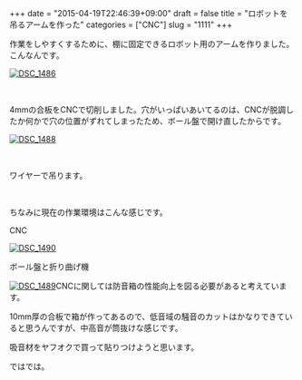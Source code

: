 +++
date = "2015-04-19T22:46:39+09:00"
draft = false
title = "ロボットを吊るアームを作った"
categories = ["CNC"]
slug = "1111"
+++

作業をしやすくするために、棚に固定できるロボット用のアームを作りました。こんなんです。



<a href="/images/2015/04/DSC_1486.jpg"><img class="alignnone size-full wp-image-1114" src="/images/2015/04/DSC_1486.jpg" alt="DSC_1486"   /></a>



&nbsp;



4mmの合板をCNCで切削しました。穴がいっぱいあいてるのは、CNCが脱調したか何かで穴の位置がずれてしまったため、ボール盤で開け直したからです。



<a href="/images/2015/04/DSC_1488-e1429451130188.jpg"><img class="alignnone size-full wp-image-1118" src="/images/2015/04/DSC_1488-e1429451130188.jpg" alt="DSC_1488"   /></a>



&nbsp;



ワイヤーで吊ります。



&nbsp;



ちなみに現在の作業環境はこんな感じです。



CNC



<a href="/images/2015/04/DSC_1490.jpg"><img class="alignnone size-full wp-image-1116" src="/images/2015/04/DSC_1490.jpg" alt="DSC_1490"   /></a>



ボール盤と折り曲げ機



<a href="/images/2015/04/DSC_1489.jpg"><img class="alignnone size-full wp-image-1115" src="/images/2015/04/DSC_1489.jpg" alt="DSC_1489"   /></a>CNCに関しては防音箱の性能向上を図る必要があると考えています。

10mm厚の合板で箱が作ってあるので、低音域の騒音のカットはかなりできていると思うんですが、中高音が筒抜けな感じです。

吸音材をヤフオクで買って貼りつけようと思います。



ではでは。



&nbsp;



&nbsp;
